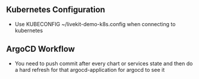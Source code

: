 ## Kubernetes Configuration
- Use KUBECONFIG ~/livekit-demo-k8s.config when connecting to kubernetes

## ArgoCD Workflow
- You need to push commit after every chart or services state and then do a hard refresh for that argocd-application for argocd to see it